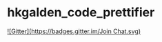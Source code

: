 # hkgalden_code_prettifier
[![Gitter](https://badges.gitter.im/Join Chat.svg)](https://gitter.im/hkgsherlock/hkgalden_code_prettifier?utm_source=badge&utm_medium=badge&utm_campaign=pr-badge&utm_content=badge)
